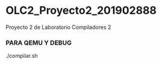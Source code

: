 # OLC2_Proyecto2_201902888
Proyecto 2 de Laboratorio Compiladores 2

### PARA QEMU Y DEBUG
   ./compilar.sh


